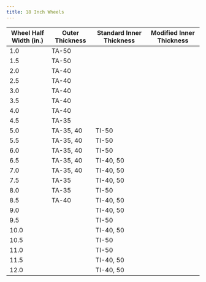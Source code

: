 ```yaml
---
title: 18 Inch Wheels
---
```


| Wheel Half Width (in.) | Outer Thickness | Standard Inner Thickness | Modified Inner Thickness |
| ---- | ---- | ---- | ---- |
| 1.0 | TA-50 |
| 1.5 | TA-50 |
| 2.0 | TA-40 |
| 2.5 | TA-40 |
| 3.0 | TA-40 |
| 3.5 | TA-40 |
| 4.0 | TA-40 |
| 4.5 | TA-35 |
| 5.0 | TA-35, 40 | TI-50 |
| 5.5 | TA-35, 40 | TI-50 |
| 6.0 | TA-35, 40 | TI-50 |
| 6.5 | TA-35, 40 | TI-40, 50 |
| 7.0 | TA-35, 40 | TI-40, 50 |
| 7.5 | TA-35 | TI-40, 50 |
| 8.0 | TA-35 | TI-50 |
| 8.5 | TA-40 | TI-40, 50 |
| 9.0 | | TI-40, 50 |
| 9.5 | | TI-50 |
| 10.0 | | TI-40, 50 |
| 10.5 | | TI-50 |
| 11.0 | | TI-50 |
| 11.5 | | TI-40, 50 |
| 12.0 | | TI-40, 50 |